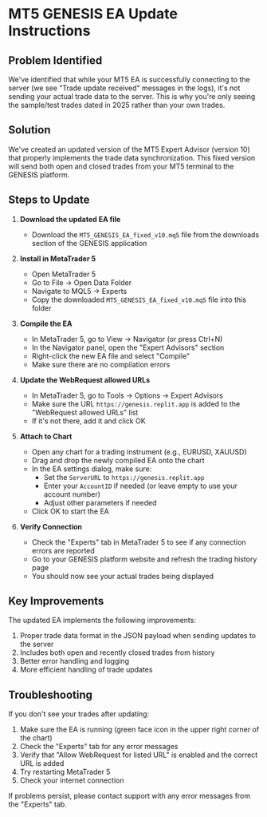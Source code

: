 # MT5 GENESIS EA Update Instructions

## Problem Identified
We've identified that while your MT5 EA is successfully connecting to the server (we see "Trade update received" messages in the logs), it's not sending your actual trade data to the server. This is why you're only seeing the sample/test trades dated in 2025 rather than your own trades.

## Solution
We've created an updated version of the MT5 Expert Advisor (version 10) that properly implements the trade data synchronization. This fixed version will send both open and closed trades from your MT5 terminal to the GENESIS platform.

## Steps to Update

1. **Download the updated EA file**
   - Download the `MT5_GENESIS_EA_fixed_v10.mq5` file from the downloads section of the GENESIS application

2. **Install in MetaTrader 5**
   - Open MetaTrader 5
   - Go to File → Open Data Folder
   - Navigate to MQL5 → Experts
   - Copy the downloaded `MT5_GENESIS_EA_fixed_v10.mq5` file into this folder

3. **Compile the EA**
   - In MetaTrader 5, go to View → Navigator (or press Ctrl+N)
   - In the Navigator panel, open the "Expert Advisors" section
   - Right-click the new EA file and select "Compile"
   - Make sure there are no compilation errors

4. **Update the WebRequest allowed URLs**
   - In MetaTrader 5, go to Tools → Options → Expert Advisors
   - Make sure the URL `https://genesis.replit.app` is added to the "WebRequest allowed URLs" list
   - If it's not there, add it and click OK

5. **Attach to Chart**
   - Open any chart for a trading instrument (e.g., EURUSD, XAUUSD)
   - Drag and drop the newly compiled EA onto the chart
   - In the EA settings dialog, make sure:
     - Set the `ServerURL` to `https://genesis.replit.app`
     - Enter your `AccountID` if needed (or leave empty to use your account number)
     - Adjust other parameters if needed
   - Click OK to start the EA

6. **Verify Connection**
   - Check the "Experts" tab in MetaTrader 5 to see if any connection errors are reported
   - Go to your GENESIS platform website and refresh the trading history page
   - You should now see your actual trades being displayed

## Key Improvements

The updated EA implements the following improvements:

1. Proper trade data format in the JSON payload when sending updates to the server
2. Includes both open and recently closed trades from history
3. Better error handling and logging
4. More efficient handling of trade updates

## Troubleshooting

If you don't see your trades after updating:

1. Make sure the EA is running (green face icon in the upper right corner of the chart)
2. Check the "Experts" tab for any error messages
3. Verify that "Allow WebRequest for listed URL" is enabled and the correct URL is added
4. Try restarting MetaTrader 5
5. Check your internet connection

If problems persist, please contact support with any error messages from the "Experts" tab.
